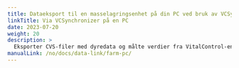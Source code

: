 ```yaml
---
title: Dataeksport til en masselagringsenhet på din PC ved bruk av VCSynchronizer-programvaren
linkTitle: Via VCSynchronizer på en PC
date: 2023-07-20
weight: 20
description: >
  Eksporter CVS-filer med dyredata og målte verdier fra VitalControl-enheten til masselagring på en datamaskin.
manualLink: /no/docs/data-link/farm-pc/
---
```

<script>
  window.location.href = "/no/docs/data-link/farm-pc/";
</script>
